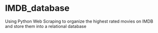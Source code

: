 # IMDB_database
Using Python Web Scraping to organize the highest rated movies on IMDB and store them into a relational database
